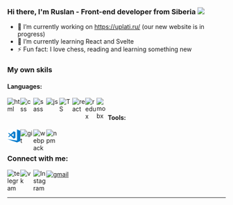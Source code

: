 ### Hi there, I'm Ruslan - Front-end developer from Siberia <img src="https://raw.githubusercontent.com/MartinHeinz/MartinHeinz/master/wave.gif" width="30px">

- 🔭 I’m currently working on <https://uplati.ru/> (our new website is in progress)
- 🌱 I’m currently learning React and Svelte
- ⚡ Fun fact: I love chess, reading and learning something new
### My own skils
#### Languages:

[<img align="left" alt="html" width="30px" src="https://image.flaticon.com/icons/svg/732/732212.svg" />][html]
[<img align="left" alt="css" width="30px" src="https://image.flaticon.com/icons/svg/732/732190.svg" />][css]
[<img align="left" alt="sass" width="30px" src="https://image.flaticon.com/icons/svg/919/919831.svg" />][sass]
[<img align="left" alt="js" width="30px" src="https://cdn.iconscout.com/icon/free/png-256/javascript-23-1174949.png" />][js]
[<img align="left" alt="TS" width="30px" src="https://cdn.iconscout.com/icon/free/png-512/typescript-1174965.png" />][ts]
[<img align="left" alt="react" width="30px" src="https://cdn.iconscout.com/icon/free/png-512/react-4-1175110.png" />][react]
[<img align="left" alt="redux" width="26px" src="https://cdn.iconscout.com/icon/free/png-512/redux-283024.png" />][redux]
[<img align="left" alt="mobx" width="26px" src="https://cdn.worldvectorlogo.com/logos/mobx.svg" />][mobx]

<br />

#### Tools:

[<img align="left" alt="Visual Studio Code" width="30px" src="https://raw.githubusercontent.com/github/explore/80688e429a7d4ef2fca1e82350fe8e3517d3494d/topics/visual-studio-code/visual-studio-code.png" />][vscode]
[<img align="left" alt="git" width="30px" src="https://upload.wikimedia.org/wikipedia/commons/thumb/3/3f/Git_icon.svg/1024px-Git_icon.svg.png" />][git]
[<img align="left" alt="webpack" width="30px" src="https://raw.githubusercontent.com/webpack/media/master/logo/icon-square-big.png" />][webpack]
[<img align="left" alt="npm" width="30px" src="https://upload.wikimedia.org/wikipedia/commons/thumb/d/db/Npm-logo.svg/540px-Npm-logo.svg.png" />][npm]

<br />
<br />

### Connect with me:

[<img align="left" alt="telegram" width="30px" src="https://upload.wikimedia.org/wikipedia/commons/thumb/8/82/Telegram_logo.svg/768px-Telegram_logo.svg.png" />][telegram]
[<img align="left" alt="vk" width="30px" src="https://cdn.icon-icons.com/icons2/1121/PNG/512/1486147202-social-media-circled-network10_79475.png" />][vk]
[<img align="left" alt="Instagram" width="30px" src="https://image.flaticon.com/icons/svg/2111/2111463.svg" />][instagram]
[<img align="center" alt="gmail" width="30px" src="https://image.flaticon.com/icons/svg/732/732200.svg" />][mail]

<br />

---

[instagram]: https://www.instagram.com/saymurrmeow/
[telegram]: https://t.me/savinovsky_r
[vk]: https://www.vk.com/mister_misty_eye/
[mail]: savinovsky.r@gmail.com
[html]: https://developer.mozilla.org/en-US/docs/Web/HTML
[css]: https://developer.mozilla.org/en-US/docs/Web/CSS
[sass]: https://sass-lang.com/documentation
[js]: https://developer.mozilla.org/ru/docs/Web/JavaScript
[ts]: https://www.typescriptlang.org/docs/
[react]: https://reactjs.org/
[redux]: https://redux.js.org/
[mobx]: https://mobx.js.org/README.html
[vscode]: https://code.visualstudio.com/docs
[git]: https://git-scm.com/doc
[webpack]: https://webpack.js.org/
[npm]: https://docs.npmjs.com/
